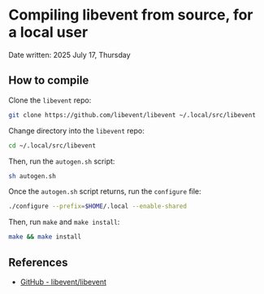 Compiling libevent from source, for a local user
================================================

Date written: 2025 July 17, Thursday

How to compile
--------------

Clone the `libevent` repo:

```bash
git clone https://github.com/libevent/libevent ~/.local/src/libevent
```

Change directory into the `libevent` repo:

```bash
cd ~/.local/src/libevent
```

Then, run the `autogen.sh` script:

```bash
sh autogen.sh
```

Once the `autogen.sh` script returns, run the `configure` file:

```bash
./configure --prefix=$HOME/.local --enable-shared
```

Then, run `make` and `make install`:

```bash
make && make install
```

References
----------

- [GitHub - libevent/libevent](https://github.com/libevent/libevent/blob/master/README.md#1-building-and-installation)
